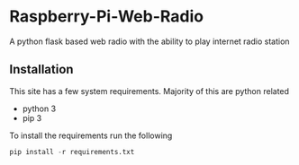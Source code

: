 # Raspberry-Pi-Web-Radio

A python flask based web radio with the ability to play internet radio station

## Installation

This site has a few system requirements. Majority of this are python related

* python 3
* pip 3

To install the requirements run the following

```python
pip install -r requirements.txt
```